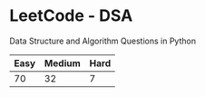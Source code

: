 # LeetCode - DSA

Data Structure and Algorithm Questions in Python

| Easy   |  Medium  | Hard |
|--------|----------|------|
|   70   |    32    |  7   |
